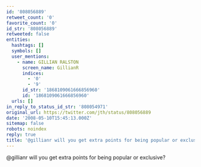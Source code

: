 ```yaml
---
id: '808056889'
retweet_count: '0'
favorite_count: '0'
id_str: '808056889'
retweeted: false
entities:
  hashtags: []
  symbols: []
  user_mentions:
    - name: GILLIAN RALSTON
      screen_name: GillianR
      indices:
        - '0'
        - '9'
      id_str: '1868109061666856960'
      id: '1868109061666856960'
  urls: []
in_reply_to_status_id_str: '808054971'
original_url: https://twitter.com/jth/status/808056889
date: '2008-05-10T15:45:13.000Z'
sitemap: false
robots: noindex
reply: true
title: '@gillianr will you get extra points for being popular or exclusive?'
---
```


@gillianr will you get extra points for being popular or exclusive?